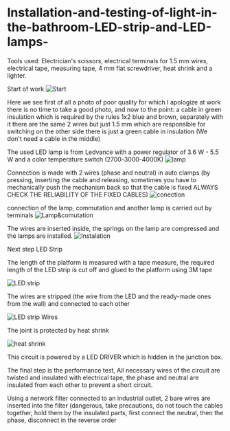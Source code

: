 # Installation-and-testing-of-light-in-the-bathroom-LED-strip-and-LED-lamps-

Tools used: 
Electrician's scissors,
electrical terminals for 1.5 mm wires,
electrical tape,
measuring tape,
4 mm flat screwdriver,
heat shrink and a lighter.

Start of work
![Start](1.jpg)

Here we see first of all a photo of poor quality for which I apologize at work there is no time to take a good photo,
and now to the point:
a cable in green insulation which is required by the rules 1x2 blue and brown,
separately with it there are the same 2 wires but just 1.5 mm which are responsible for switching on the other side there is just a green cable in insulation
(We don't need a cable in the middle)

The used LED lamp is from Ledvance with a power regulator of 3.6 W - 5.5 W and a color temperature switch (2700-3000-4000K)
![lamp](2.jpg)

Connection is made with 2 wires (phase and neutral) 
in auto clamps 
(by pressing, inserting the cable and releasing, 
sometimes you have to mechanically push the mechanism back so that the cable is fixed ALWAYS CHECK THE RELIABILITY OF THE FIXED CABLES)
![conection](3.jpg)

connection of the lamp, commutation and another lamp is carried out by terminals
![Lamp&comutation](4.jpg)

The wires are inserted inside, the springs on the lamp are compressed and the lamps are installed.
![Instalation](5.jpg)

Next step LED Strip

The length of the platform is measured with a tape measure,
the required length of the LED strip is cut off and glued to the platform using 3M tape

![LED strip](6.jpg)

The wires are stripped (the wire from the LED and the ready-made ones from the wall) and connected to each other

![LED strip Wires](7.jpg)

The joint is protected by heat shrink

![heat shrink](8.jpg)

This circuit is powered by a LED DRIVER which is hidden in the junction box.

The final step is the performance test,
All necessary wires of the circuit are twisted and insulated with electrical tape, 
the phase and neutral are insulated from each other to prevent a short circuit.

Using a network filter connected to an industrial outlet,
2 bare wires are inserted into the filter (dangerous, take precautions, do not touch the cables together,
hold them by the insulated parts, first connect the neutral, then the phase, disconnect in the reverse order






